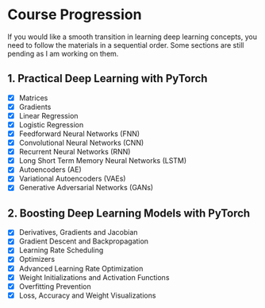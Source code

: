 # Course Progression
If you would like a smooth transition in learning deep learning concepts, you need to follow the materials in a sequential order. Some sections are still pending as I am working on them.


## 1. Practical Deep Learning with PyTorch
* [x] Matrices
* [x] Gradients
* [x] Linear Regression
* [x] Logistic Regression
* [x] Feedforward Neural Networks (FNN)
* [x] Convolutional Neural Networks (CNN)
* [x] Recurrent Neural Networks (RNN)
* [x] Long Short Term Memory Neural Networks (LSTM)
* [x] Autoencoders (AE)
* [x] Variational Autoencoders (VAEs)
* [x] Generative Adversarial Networks (GANs)

## 2. Boosting Deep Learning Models with PyTorch
* [x] Derivatives, Gradients and Jacobian
* [x] Gradient Descent and Backpropagation
* [x] Learning Rate Scheduling
* [x] Optimizers
* [x] Advanced Learning Rate Optimization
* [x] Weight Initializations and Activation Functions
* [x] Overfitting Prevention
* [x] Loss, Accuracy and Weight Visualizations